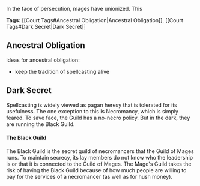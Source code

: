 In the face of persecution, mages have unionized. This  

**Tags:** [[Court Tags#Ancestral Obligation|Ancestral Obligation]], [[Court Tags#Dark Secret|Dark Secret]]
## Ancestral Obligation
ideas for ancestral obligation:
- keep the tradition of spellcasting alive
## Dark Secret
Spellcasting is widely viewed as pagan heresy that is tolerated for its usefulness. The one exception to this is Necromancy, which is simply feared. To save face, the Guild has a no-necro policy. But in the dark, they are running the Black Guild.
#### The Black Guild
The Black Guild is the secret guild of necromancers that the Guild of Mages runs. To maintain secrecy, its lay members do not know who the leadership is or that it is connected to the Guild of Mages. The Mage's Guild takes the risk of having the Black Guild because of how much people are willing to pay for the services of a necromancer (as well as for hush money).
